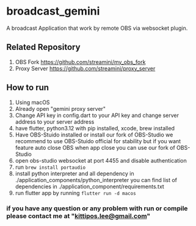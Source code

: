 # broadcast_gemini

A broadcast Application that work by remote OBS via websocket plugin.

## Related Repository
1. OBS Fork https://github.com/streamini/my_obs_fork
2. Proxy Server https://github.com/streamini/proxy_server


## How to run
1. Using macOS
2. Already open "gemini proxy server"
3. Change API key in config.dart to your API key and change server address to your server address
4. have flutter, python3.12 with pip installed, xcode, brew installed
5. Have OBS-Stuido installed or install our fork of OBS-Studio we recommend to use OBS-Stuido official for stability but if you want feature auto close OBS when app close you can use our fork of OBS-Studio
6. open obs-studio websocket at port 4455 and disable authentication
7. run ```brew install portaudio```
8. install python interpreter and all dependency in ./application_components/python_interpreter you can find list of dependencies in ./application_component/requirements.txt
9. run flutter app by running ```flutter run -d macos```


### if you have any question or any problem with run or compile please contact me at "kittipos.lee@gmail.com"
